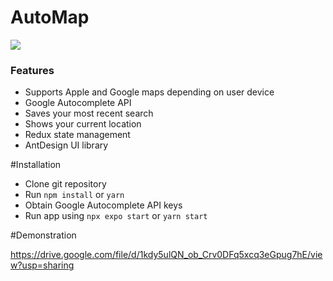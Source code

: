 # AutoMap

![](https://pandao.github.io/editor.md/images/logos/editormd-logo-180x180.png)

### Features

- Supports Apple and Google maps depending on user device
- Google Autocomplete API
- Saves your most recent search
- Shows your current location
- Redux state management
- AntDesign UI library

#Installation 
- Clone git repository
- Run `npm install` or `yarn`
- Obtain Google Autocomplete API keys
- Run app using `npx expo start` or `yarn start`

#Demonstration

https://drive.google.com/file/d/1kdy5ulQN_ob_Crv0DFq5xcq3eGpug7hE/view?usp=sharing
